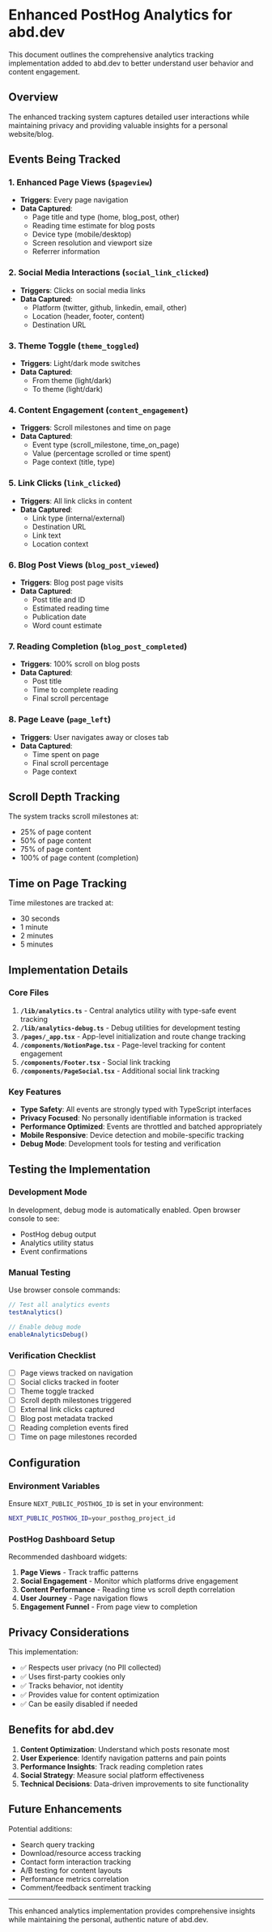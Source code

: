 # Enhanced PostHog Analytics for abd.dev

This document outlines the comprehensive analytics tracking implementation added to abd.dev to better understand user behavior and content engagement.

## Overview

The enhanced tracking system captures detailed user interactions while maintaining privacy and providing valuable insights for a personal website/blog.

## Events Being Tracked

### 1. Enhanced Page Views (`$pageview`)
- **Triggers**: Every page navigation
- **Data Captured**:
  - Page title and type (home, blog_post, other)
  - Reading time estimate for blog posts
  - Device type (mobile/desktop)
  - Screen resolution and viewport size
  - Referrer information

### 2. Social Media Interactions (`social_link_clicked`)
- **Triggers**: Clicks on social media links
- **Data Captured**:
  - Platform (twitter, github, linkedin, email, other)
  - Location (header, footer, content)
  - Destination URL

### 3. Theme Toggle (`theme_toggled`)
- **Triggers**: Light/dark mode switches
- **Data Captured**:
  - From theme (light/dark)
  - To theme (light/dark)

### 4. Content Engagement (`content_engagement`)
- **Triggers**: Scroll milestones and time on page
- **Data Captured**:
  - Event type (scroll_milestone, time_on_page)
  - Value (percentage scrolled or time spent)
  - Page context (title, type)

### 5. Link Clicks (`link_clicked`)
- **Triggers**: All link clicks in content
- **Data Captured**:
  - Link type (internal/external)
  - Destination URL
  - Link text
  - Location context

### 6. Blog Post Views (`blog_post_viewed`)
- **Triggers**: Blog post page visits
- **Data Captured**:
  - Post title and ID
  - Estimated reading time
  - Publication date
  - Word count estimate

### 7. Reading Completion (`blog_post_completed`)
- **Triggers**: 100% scroll on blog posts
- **Data Captured**:
  - Post title
  - Time to complete reading
  - Final scroll percentage

### 8. Page Leave (`page_left`)
- **Triggers**: User navigates away or closes tab
- **Data Captured**:
  - Time spent on page
  - Final scroll percentage
  - Page context

## Scroll Depth Tracking

The system tracks scroll milestones at:
- 25% of page content
- 50% of page content
- 75% of page content
- 100% of page content (completion)

## Time on Page Tracking

Time milestones are tracked at:
- 30 seconds
- 1 minute
- 2 minutes
- 5 minutes

## Implementation Details

### Core Files

1. **`/lib/analytics.ts`** - Central analytics utility with type-safe event tracking
2. **`/lib/analytics-debug.ts`** - Debug utilities for development testing
3. **`/pages/_app.tsx`** - App-level initialization and route change tracking
4. **`/components/NotionPage.tsx`** - Page-level tracking for content engagement
5. **`/components/Footer.tsx`** - Social link tracking
6. **`/components/PageSocial.tsx`** - Additional social link tracking

### Key Features

- **Type Safety**: All events are strongly typed with TypeScript interfaces
- **Privacy Focused**: No personally identifiable information is tracked
- **Performance Optimized**: Events are throttled and batched appropriately
- **Mobile Responsive**: Device detection and mobile-specific tracking
- **Debug Mode**: Development tools for testing and verification

## Testing the Implementation

### Development Mode

In development, debug mode is automatically enabled. Open browser console to see:
- PostHog debug output
- Analytics utility status
- Event confirmations

### Manual Testing

Use browser console commands:
```javascript
// Test all analytics events
testAnalytics()

// Enable debug mode
enableAnalyticsDebug()
```

### Verification Checklist

- [ ] Page views tracked on navigation
- [ ] Social clicks tracked in footer
- [ ] Theme toggle tracked
- [ ] Scroll depth milestones triggered
- [ ] External link clicks captured
- [ ] Blog post metadata tracked
- [ ] Reading completion events fired
- [ ] Time on page milestones recorded

## Configuration

### Environment Variables

Ensure `NEXT_PUBLIC_POSTHOG_ID` is set in your environment:

```bash
NEXT_PUBLIC_POSTHOG_ID=your_posthog_project_id
```

### PostHog Dashboard Setup

Recommended dashboard widgets:
1. **Page Views** - Track traffic patterns
2. **Social Engagement** - Monitor which platforms drive engagement
3. **Content Performance** - Reading time vs scroll depth correlation
4. **User Journey** - Page navigation flows
5. **Engagement Funnel** - From page view to completion

## Privacy Considerations

This implementation:
- ✅ Respects user privacy (no PII collected)
- ✅ Uses first-party cookies only
- ✅ Tracks behavior, not identity
- ✅ Provides value for content optimization
- ✅ Can be easily disabled if needed

## Benefits for abd.dev

1. **Content Optimization**: Understand which posts resonate most
2. **User Experience**: Identify navigation patterns and pain points
3. **Performance Insights**: Track reading completion rates
4. **Social Strategy**: Measure social platform effectiveness
5. **Technical Decisions**: Data-driven improvements to site functionality

## Future Enhancements

Potential additions:
- Search query tracking
- Download/resource access tracking
- Contact form interaction tracking
- A/B testing for content layouts
- Performance metrics correlation
- Comment/feedback sentiment tracking

---

This enhanced analytics implementation provides comprehensive insights while maintaining the personal, authentic nature of abd.dev.